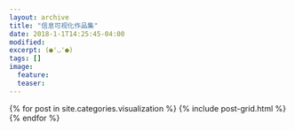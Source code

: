 ```yaml
---
layout: archive
title: "信息可视化作品集"
date: 2018-1-1T14:25:45-04:00
modified:
excerpt: (●'◡'●)
tags: []
image: 
  feature: 
  teaser:
---
```



<div class="tiles">
{% for post in site.categories.visualization %}
  {% include post-grid.html %}
{% endfor %}
</div><!-- /.tiles 把所有categories 有 visualization 的列出来-->